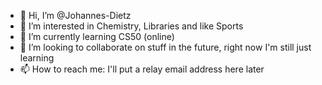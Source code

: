 - 👋 Hi, I’m @Johannes-Dietz
- 👀 I’m interested in Chemistry, Libraries and like Sports
- 🌱 I’m currently learning CS50 (online)
- 💞️ I’m looking to collaborate on stuff in the future, right now I'm still just learning
- 📫 How to reach me: I'll put a relay email address here later

<!---
Johannes-Dietz/Johannes-Dietz is a ✨ special ✨ repository because its `README.md` (this file) appears on your GitHub profile.
You can click the Preview link to take a look at your changes.
--->
